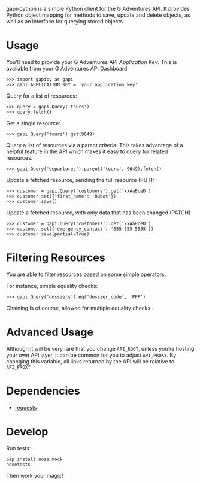 gapi-python is a simple Python client for the G Adventures API. It provides Python
object mapping for methods to save, update and delete objects, as well as an
interface for querying stored objects.

Usage
===

You'll need to provide your G Adventures API _Application Key_. This is
available from your G Adventures API Dashboard

    >>> import gapipy as gapi
    >>> gapi.APPLICATION_KEY = 'your application_key'

Query for a list of resources:

    >>> query = gapi.Query('tours')
    >>> query.fetch()

Get a single resource:

    >>> gapi.Query('tours').get(9649)

Query a list of resources via a parent criteria. This takes advantage of a
helpful feature in the API which makes it easy to query for related resources.

    >>> gapi.Query('departures').parent('tours', 9649).fetch()

Update a fetched resource, sending the full resource (PUT):

    >>> customer = gapi.Query('customers').get('xxAaBceD')
    >>> customer.set({'first_name': 'Bubot'})
    >>> customer.save()

Update a fetched resource, with only data that has been changed (PATCH)

    >>> customer = gapi.Query('customers').get('xxAaBceD')
    >>> customer.set({'emergency_contact': '555-555-5555'})
    >>> customer.save(partial=True)

Filtering Resources
===

You are able to filter resources based on some simple operators.

For instance, simple equality checks:

    >>> gapi.Query('dossiers').eq('dossier_code', 'PPP')

Chaining is of course, allowed for multiple equality checks..

Advanced Usage
====

Although it will be very rare that you change `API_ROOT`, unless you're hosting
your own API layer, it can be common for you to adjust `API_PROXY`. By changing
this variable, all links returned by the API will be relative to `API_PROXY`

Dependencies
===

* [requests](http://docs.python-requests.org/en/latest/)

Develop
===

Run tests:

    pip install nose mock
    nosetests

Then work your magic!
